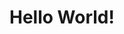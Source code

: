 <!DOCTYPE html>
<html lang="en">
  <head>
    <title>First Document</title>
  </head>
  <body>
    <h1>Hello World!</h1>
  </body>
  
  </html>
  
